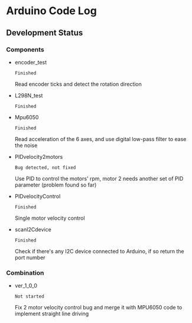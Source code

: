 # Arduino Code Log

## Development Status
### Components
- encoder_test

    `Finished`

    Read encoder ticks and detect the rotation direction

- L298N_test

    `Finished`

- Mpu6050

    `Finished`

    Read acceleration of the 6 axes, and use digital low-pass filter to ease the noise

- PIDvelocity2motors

    `Bug detected, not fixed`

    Use PID to control the motors' rpm, motor 2 needs another set of PID parameter (problem found so far)

- PIDvelocityControl

    `Finished`

    Single motor velocity control

- scanI2Cdevice

    `Finished`

    Check if there's any I2C device connected to Arduino, if so return the port number

### Combination

- ver_1_0_0

    `Not started`

    Fix 2 motor velocity control bug and merge it with MPU6050 code to implement straight line driving